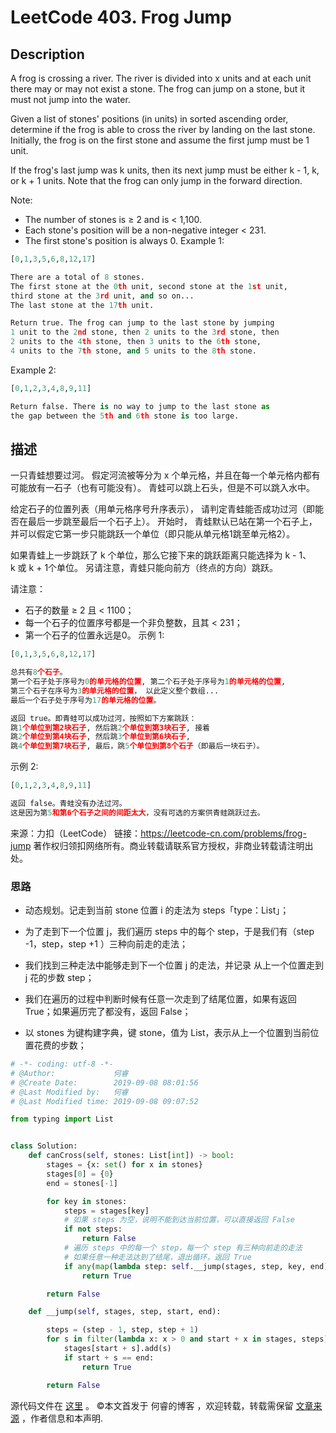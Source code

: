 # LeetCode 403. Frog Jump

## Description

A frog is crossing a river. The river is divided into x units and at each unit there may or may not exist a stone. The frog can jump on a stone, but it must not jump into the water.

Given a list of stones' positions (in units) in sorted ascending order, determine if the frog is able to cross the river by landing on the last stone. Initially, the frog is on the first stone and assume the first jump must be 1 unit.

If the frog's last jump was k units, then its next jump must be either k - 1, k, or k + 1 units. Note that the frog can only jump in the forward direction.

Note:

* The number of stones is ≥ 2 and is < 1,100.
* Each stone's position will be a non-negative integer < 231.
* The first stone's position is always 0.
Example 1:

```py
[0,1,3,5,6,8,12,17]

There are a total of 8 stones.
The first stone at the 0th unit, second stone at the 1st unit,
third stone at the 3rd unit, and so on...
The last stone at the 17th unit.

Return true. The frog can jump to the last stone by jumping 
1 unit to the 2nd stone, then 2 units to the 3rd stone, then 
2 units to the 4th stone, then 3 units to the 6th stone, 
4 units to the 7th stone, and 5 units to the 8th stone.
```

Example 2:

```py
[0,1,2,3,4,8,9,11]

Return false. There is no way to jump to the last stone as 
the gap between the 5th and 6th stone is too large.
```

## 描述

一只青蛙想要过河。 假定河流被等分为 x 个单元格，并且在每一个单元格内都有可能放有一石子（也有可能没有）。 青蛙可以跳上石头，但是不可以跳入水中。

给定石子的位置列表（用单元格序号升序表示）， 请判定青蛙能否成功过河（即能否在最后一步跳至最后一个石子上）。 开始时， 青蛙默认已站在第一个石子上，并可以假定它第一步只能跳跃一个单位（即只能从单元格1跳至单元格2）。

如果青蛙上一步跳跃了 k 个单位，那么它接下来的跳跃距离只能选择为 k - 1、k 或 k + 1个单位。 另请注意，青蛙只能向前方（终点的方向）跳跃。

请注意：

* 石子的数量 ≥ 2 且 < 1100；
* 每一个石子的位置序号都是一个非负整数，且其 < 231；
* 第一个石子的位置永远是0。
示例 1:

```py
[0,1,3,5,6,8,12,17]

总共有8个石子。
第一个石子处于序号为0的单元格的位置, 第二个石子处于序号为1的单元格的位置,
第三个石子在序号为3的单元格的位置， 以此定义整个数组...
最后一个石子处于序号为17的单元格的位置。

返回 true。即青蛙可以成功过河，按照如下方案跳跃： 
跳1个单位到第2块石子, 然后跳2个单位到第3块石子, 接着 
跳2个单位到第4块石子, 然后跳3个单位到第6块石子, 
跳4个单位到第7块石子, 最后，跳5个单位到第8个石子（即最后一块石子）。
```
示例 2:

```py
[0,1,2,3,4,8,9,11]

返回 false。青蛙没有办法过河。 
这是因为第5和第6个石子之间的间距太大，没有可选的方案供青蛙跳跃过去。
```

来源：力扣（LeetCode）
链接：https://leetcode-cn.com/problems/frog-jump
著作权归领扣网络所有。商业转载请联系官方授权，非商业转载请注明出处。

### 思路

* 动态规划。记走到当前 stone 位置 i 的走法为 steps「type：List」；
* 为了走到下一个位置 j，我们遍历 steps 中的每个 step，于是我们有（step -1，step，step +1 ）三种向前走的走法；
* 我们找到三种走法中能够走到下一个位置 j 的走法，并记录 从上一个位置走到 j 花的步数 step；
* 我们在遍历的过程中判断时候有任意一次走到了结尾位置，如果有返回 True；如果遍历完了都没有，返回 False；

* 以 stones 为键构建字典，键 stone，值为 List，表示从上一个位置到当前位置花费的步数；

```py
# -*- coding: utf-8 -*-
# @Author:             何睿
# @Create Date:        2019-09-08 08:01:56
# @Last Modified by:   何睿
# @Last Modified time: 2019-09-08 09:07:52

from typing import List


class Solution:
    def canCross(self, stones: List[int]) -> bool:
        stages = {x: set() for x in stones}
        stages[0] = {0}
        end = stones[-1]

        for key in stones:
            steps = stages[key]
            # 如果 steps 为空，说明不能到达当前位置，可以直接返回 False
            if not steps:
                return False
            # 遍历 steps 中的每一个 step，每一个 step 有三种向前走的走法
            # 如果任意一种走法达到了结尾，退出循环，返回 True
            if any(map(lambda step: self.__jump(stages, step, key, end), steps)):
                return True

        return False

    def __jump(self, stages, step, start, end):

        steps = (step - 1, step, step + 1)
        for s in filter(lambda x: x > 0 and start + x in stages, steps):
            stages[start + s].add(s)
            if start + s == end:
                return True

        return False
```


源代码文件在 [这里](https://github.com/ruicore/Algorithm/blob/master/LeetCode/2019-09-08-403-Frog-Jump.py) 。
©本文首发于 何睿的博客 ，欢迎转载，转载需保留 [文章来源](https://ruicore.cn/leetcode-403-frog-jump/) ，作者信息和本声明.
